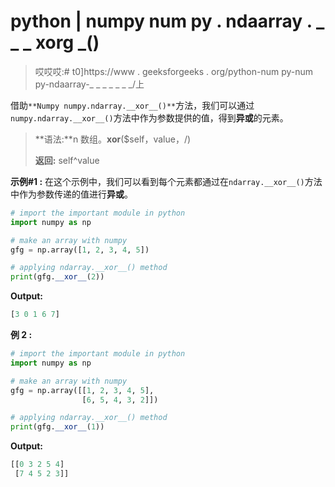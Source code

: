 # python | numpy num py . ndaarray . _ _ _ xorg _()

> 哎哎哎:# t0]https://www . geeksforgeeks . org/python-num py-num py-ndaarray-_ _ _ _ _ _ _/上

借助`**Numpy numpy.ndarray.__xor__()**`方法，我们可以通过`numpy.ndarray.__xor__()`方法中作为参数提供的值，得到**异或**的元素。

> **语法:**n 数组。__xor__($self，value，/)
> 
> **返回:** self^value

**示例#1 :**
在这个示例中，我们可以看到每个元素都通过在`ndarray.__xor__()`方法中作为参数传递的值进行**异或**。

```py
# import the important module in python
import numpy as np

# make an array with numpy
gfg = np.array([1, 2, 3, 4, 5])

# applying ndarray.__xor__() method
print(gfg.__xor__(2))
```

**Output:**

```py
[3 0 1 6 7]

```

**例 2 :**

```py
# import the important module in python
import numpy as np

# make an array with numpy
gfg = np.array([[1, 2, 3, 4, 5],
                [6, 5, 4, 3, 2]])

# applying ndarray.__xor__() method
print(gfg.__xor__(1))
```

**Output:**

```py
[[0 3 2 5 4]
 [7 4 5 2 3]]

```